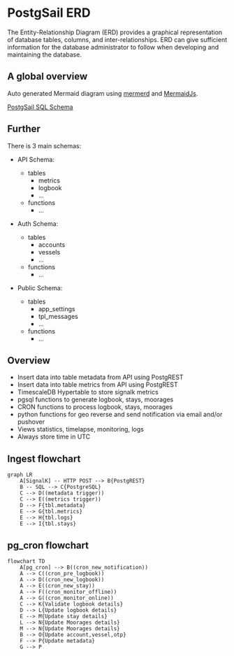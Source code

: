 # PostgSail ERD
The Entity-Relationship Diagram (ERD) provides a graphical representation of database tables, columns, and inter-relationships. ERD can give sufficient information for the database administrator to follow when developing and maintaining the database.

## A global overview
Auto generated Mermaid diagram using [mermerd](https://github.com/KarnerTh/mermerd) and [MermaidJs](https://github.com/mermaid-js/mermaid).

[PostgSail SQL Schema](https://github.com/xbgmsharp/postgsail/tree/main/docs/ERD/postgsail.md "PostgSail SQL Schema")

## Further
There is 3 main schemas:
- API Schema:
  - tables
    - metrics
    - logbook
    - ...
  - functions
    - ...

- Auth Schema:
  - tables
    - accounts
    - vessels
    - ...
  - functions
    - ...

- Public Schema:
  - tables
    - app_settings
    - tpl_messages
    - ...
  - functions
    - ...

## Overview
- Insert data into table metadata from API using PostgREST
- Insert data into table metrics from API using PostgREST
- TimescaleDB Hypertable to store signalk metrics
- pgsql functions to generate logbook, stays, moorages
- CRON functions to process logbook, stays, moorages
- python functions for geo reverse and send notification via email and/or pushover
- Views statistics, timelapse, monitoring, logs
- Always store time in UTC

## Ingest flowchart
```mermaid
graph LR
    A[SignalK] -- HTTP POST --> B{PostgREST}
    B -- SQL --> C{PostgreSQL}
    C --> D((metadata trigger))
    C --> E((metrics trigger))
    D --> F{tbl.metadata}
    E --> G{tbl.metrics}
    E --> H{tbl.logs}
    E --> I{tbl.stays}
```

## pg_cron flowchart
```mermaid
flowchart TD
    A[pg_cron] --> B((cron_new_notification))
    A --> C((cron_pre_logbook))
    A --> D((cron_new_logbook))
    A --> E((cron_new_stay))
    A --> F((cron_monitor_offline))
    A --> G((cron_monitor_online))
    C --> K{Validate logbook details}
    D --> L{Update logbook details}
    E --> M{Update stay details}
    L --> N{Update Moorages details}
    M --> N{Update Moorages details}
    B --> O{Update account,vessel,otp}
    F --> P{Update metadata}
    G --> P
```